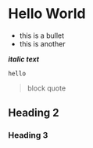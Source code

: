 # Hello World

- this is a bullet
- this is another

**_italic text_**

`hello`

> block quote

## Heading 2

### Heading 3
